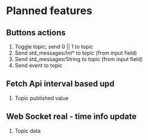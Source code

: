 # Planned features
## Buttons actions

1. Toggle topic; send 0 || 1 to topic
2. Send std_messages/Int* to topic (from input field)
3. Send std_messages/String to topic (from input field)
4. Send event to topic

## Fetch Api interval based upd
1. Topic published value

## Web Socket real - time info update

1. Topic data